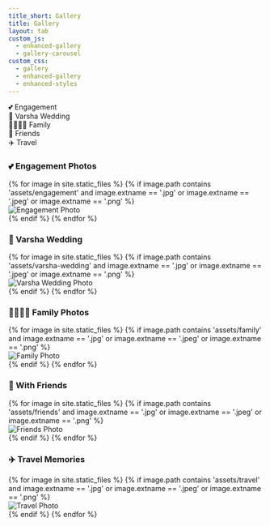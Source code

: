 ```yaml
---
title_short: Gallery  
title: Gallery
layout: tab
custom_js:
  - enhanced-gallery
  - gallery-carousel
custom_css:
  - gallery
  - enhanced-gallery
  - enhanced-styles
---
```


<div class="sectional-gallery">
  <div class="section-tabs">
    <div class="section-tab active" data-section="engagement">💕 Engagement</div>
    <div class="section-tab" data-section="varsha-wedding">📸 Varsha Wedding</div>
    <div class="section-tab" data-section="family">👨‍👩‍👧‍👦 Family</div>
    <div class="section-tab" data-section="friends">👫 Friends</div>
    <div class="section-tab" data-section="travel">✈️ Travel</div>
  </div>
  
  <div class="gallery-section active" id="engagement-section">
    <h3>💕 Engagement Photos</h3>
    <div class="modern-gallery-grid">
      {% for image in site.static_files %}
        {% if image.path contains 'assets/engagement' and image.extname == '.jpg' or image.extname == '.jpeg' or image.extname == '.png' %}
        <div class="gallery-item">
          <img src="{{ site.baseurl }}{{ image.path }}" alt="Engagement Photo" loading="lazy">
        </div>
        {% endif %}
      {% endfor %}
    </div>
  </div>

  <div class="gallery-section" id="varsha-wedding-section">
    <h3>📸 Varsha Wedding</h3>
    <div class="modern-gallery-grid">
      {% for image in site.static_files %}
        {% if image.path contains 'assets/varsha-wedding' and image.extname == '.jpg' or image.extname == '.jpeg' or image.extname == '.png' %}
        <div class="gallery-item">
          <img src="{{ site.baseurl }}{{ image.path }}" alt="Varsha Wedding Photo" loading="lazy">
        </div>
        {% endif %}
      {% endfor %}
    </div>
  </div>

  <div class="gallery-section" id="family-section">
    <h3>👨‍👩‍👧‍👦 Family Photos</h3>
    <div class="modern-gallery-grid">
      {% for image in site.static_files %}
        {% if image.path contains 'assets/family' and image.extname == '.jpg' or image.extname == '.jpeg' or image.extname == '.png' %}
        <div class="gallery-item">
          <img src="{{ site.baseurl }}{{ image.path }}" alt="Family Photo" loading="lazy">
        </div>
        {% endif %}
      {% endfor %}
    </div>
  </div>

  <div class="gallery-section" id="friends-section">
    <h3>👫 With Friends</h3>
    <div class="modern-gallery-grid">
      {% for image in site.static_files %}
        {% if image.path contains 'assets/friends' and image.extname == '.jpg' or image.extname == '.jpeg' or image.extname == '.png' %}
        <div class="gallery-item">
          <img src="{{ site.baseurl }}{{ image.path }}" alt="Friends Photo" loading="lazy">
        </div>
        {% endif %}
      {% endfor %}
    </div>
  </div>

  <div class="gallery-section" id="travel-section">
    <h3>✈️ Travel Memories</h3>
    <div class="modern-gallery-grid">
      {% for image in site.static_files %}
        {% if image.path contains 'assets/travel' and image.extname == '.jpg' or image.extname == '.jpeg' or image.extname == '.png' %}
        <div class="gallery-item">
          <img src="{{ site.baseurl }}{{ image.path }}" alt="Travel Photo" loading="lazy">
        </div>
        {% endif %}
      {% endfor %}
    </div>
  </div>
</div>
